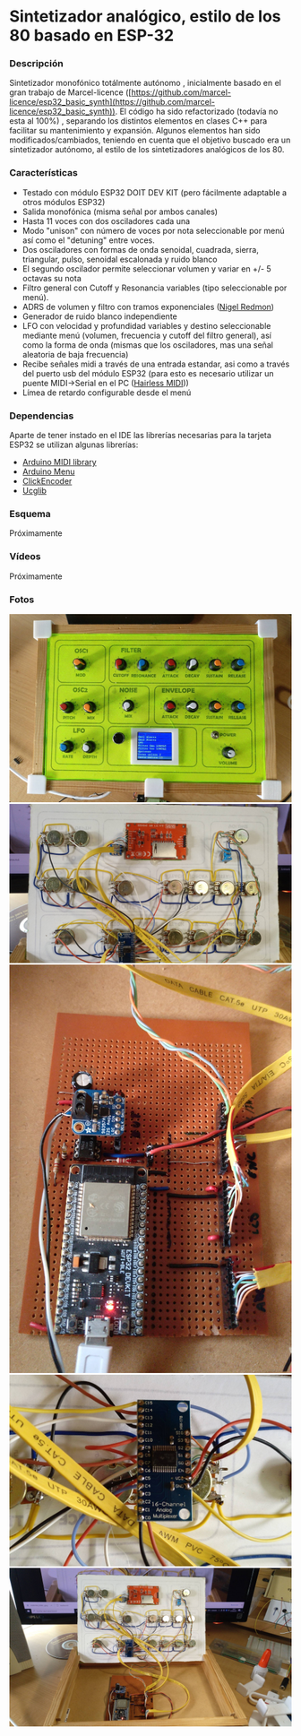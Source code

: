 # Sintetizador analógico, estilo de los 80 basado en ESP-32
### Descripción
Sintetizador monofónico totálmente autónomo , inicialmente basado en el gran trabajo de Marcel-licence ([https://github.com/marcel-licence/esp32_basic_synth](https://github.com/marcel-licence/esp32_basic_synth)).
El código ha sido refactorizado (todavía no esta al 100%) , separando los distintos elementos en clases C++ para facilitar su mantenimiento y expansión.
Algunos elementos han sido modificados/cambiados, teniendo en cuenta que el objetivo buscado era un sintetizador autónomo, al estilo de los sintetizadores analógicos de los 80.

### Características

- Testado con módulo ESP32 DOIT DEV KIT (pero fácilmente adaptable a otros módulos ESP32)
- Salida monofónica (misma señal por ambos canales)
- Hasta 11 voces con dos osciladores cada una
- Modo "unison" con número de voces por nota seleccionable por menú así como el "detuning" entre voces.
- Dos osciladores con formas de onda senoidal, cuadrada, sierra, triangular, pulso, senoidal escalonada y ruido blanco
- El segundo oscilador permite seleccionar volumen y variar en +/- 5 octavas su nota
- Filtro general con Cutoff y Resonancia variables (tipo seleccionable por menú).
- ADRS de volumen y filtro con tramos exponenciales ([Nigel Redmon](http://www.earlevel.com/main/category/digital-audio/oscillators/envelope-generators/?orderby=date&order=ASC))
- Generador de ruido blanco independiente
- LFO con velocidad y profundidad variables y destino seleccionable mediante menú (volumen, frecuencia y cutoff del filtro general), así como la forma de onda (mismas que los osciladores, mas una señal aleatoria de baja frecuencia)
- Recibe señales midi a través de una entrada estandar, asi como a través del puerto usb del módulo ESP32 (para esto es necesario utilizar un puente MIDI->Serial en el PC ([Hairless MIDI](https://projectgus.github.io/hairless-midiserial/)))
- Límea de retardo configurable desde el menú


### Dependencias
Aparte de tener instado en el IDE las librerías necesarias para la tarjeta ESP32 se utilizan algunas librerías:

- [Arduino MIDI library](https://github.com/FortySevenEffects/arduino_midi_library)
- [Arduino Menu](https://github.com/neu-rah/ArduinoMenu)
- [ClickEncoder](https://github.com/0xPIT/encoder)
- [Ucglib](https://github.com/olikraus/ucglib)

### Esquema
Próximamente

### Vídeos
Próximamente


### Fotos
![Frontal ](https://github.com/arduino-guay/AG_Sinte/blob/main/fotos/AG_Sinte-ESP32-Frontal.jpg "Frontal ")
![Trasera frontal](https://github.com/arduino-guay/AG_Sinte/blob/main/fotos/AG_Sinte-ESP32-Frontal-Bck.jpg "Trasera frontal")
![Placa](https://github.com/arduino-guay/AG_Sinte/blob/main/fotos/AG_Sinte-ESP32-Placa.jpg "Placa")
![Multiplexor](https://github.com/arduino-guay/AG_Sinte/blob/main/fotos/AG_Sinte-ESP32-MultiplexorADC.jpg "Multiplexor")![Conjuto](https://github.com/arduino-guay/AG_Sinte/blob/main/fotos/AG_Sinte-ESP32-Abierto.jpg "Conjuto")
